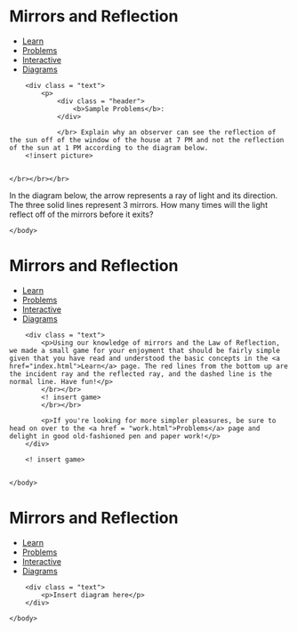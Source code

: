 <!DOCTYPE html>
<html>
    <head>
        <link rel = "stylesheet" type = "text/css" href = "style.css">
        <title>Mirrors and Reflection: Work</title>
    </head>
    <body>
        <div class = "header">
            <div class = "title">
                <h1>Mirrors and Reflection</h1>
            </div>
             <div class = "navbar">
                <ul>
                    <li><a href="index.html">Learn</a></li>
                    <li><a href="work.html">Problems</a></li>
                    <li><a href="interact.html">Interactive</a></li>
                    <li><a href="diagram.html">Diagrams</a></li>
                </ul> 
            </div>
        </div>
        
        <div class = "text">
            <p>
                <div class = "header">
                    <b>Sample Problems</b>:
                </div>
            
                </br> Explain why an observer can see the reflection of the sun off of the window of the house at 7 PM and not the reflection of the sun at 1 PM according to the diagram below.
        <!insert picture>


    </br></br></br>

In the diagram below, the arrow represents a ray of light and its direction. The three solid lines represent 3 mirrors. How many times will the light reflect off of the mirrors before it exits?
</p>
        </div>
        
    </body>
    
</html>









<!DOCTYPE html>
<html>
    <head>
        <link rel = "stylesheet" type = "text/css" href = "style.css">
        <title>Mirrors and Reflection: Interact</title>
    </head>
    <body>
        <div class = "header">
            <div class = "title">
                <h1>Mirrors and Reflection</h1>
            </div>
             <div class = "navbar">
                <ul>
                    <li><a href="index.html">Learn</a></li>
                    <li><a href="work.html">Problems</a></li>
                    <li><a href="interact.html">Interactive</a></li>
                    <li><a href="diagram.html">Diagrams</a></li>
                </ul> 
            </div>
        </div>
        
        <div class = "text">
            <p>Using our knowledge of mirrors and the Law of Reflection, we made a small game for your enjoyment that should be fairly simple given that you have read and understood the basic concepts in the <a href="index.html">Learn</a> page. The red lines from the bottom up are the incident ray and the reflected ray, and the dashed line is the normal line. Have fun!</p>
            </br></br>
            <! insert game>
            </br></br>
    
            <p>If you're looking for more simpler pleasures, be sure to head on over to the <a href = "work.html">Problems</a> page and delight in good old-fashioned pen and paper work!</p>
        </div>
        
        <! insert game>
        
        
    </body>
    
</html>







<!DOCTYPE html>
<html>
    <head>
        <link rel = "stylesheet" type = "text/css" href = "style.css">
        <title>Mirrors and Reflection: Diagram</title>
    </head>
    <body>
        <div class = "header">
            <div class = "title">
                <h1>Mirrors and Reflection</h1>
            </div>
             <div class = "navbar">
                <ul>
                    <li><a href="index.html">Learn</a></li>
                    <li><a href="work.html">Problems</a></li>
                    <li><a href="interact.html">Interactive</a></li>
                    <li><a href="diagram.html">Diagrams</a></li>
                </ul> 
            </div>
        </div>
        
        <div class = "text">
            <p>Insert diagram here</p>
        </div>
        
    </body>
    
</html>
